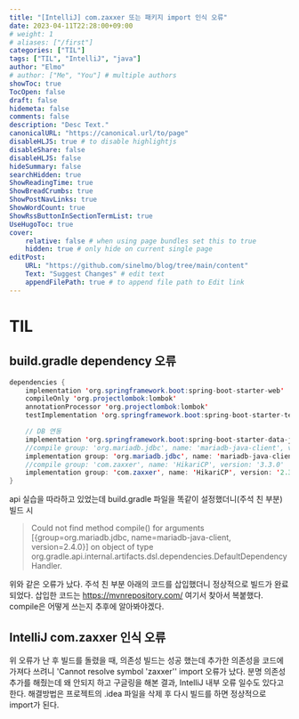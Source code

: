 ```yaml
---
title: "[IntelliJ] com.zaxxer 또는 패키지 import 인식 오류"
date: 2023-04-11T22:28:00+09:00
# weight: 1
# aliases: ["/first"]
categories: ["TIL"]
tags: ["TIL", "IntelliJ", "java"]
author: "Elmo"
# author: ["Me", "You"] # multiple authors
showToc: true
TocOpen: false
draft: false
hidemeta: false
comments: false
description: "Desc Text."
canonicalURL: "https://canonical.url/to/page"
disableHLJS: true # to disable highlightjs
disableShare: false
disableHLJS: false
hideSummary: false
searchHidden: true
ShowReadingTime: true
ShowBreadCrumbs: true
ShowPostNavLinks: true
ShowWordCount: true
ShowRssButtonInSectionTermList: true
UseHugoToc: true
cover:
    relative: false # when using page bundles set this to true
    hidden: true # only hide on current single page
editPost:
    URL: "https://github.com/sinelmo/blog/tree/main/content"
    Text: "Suggest Changes" # edit text
    appendFilePath: true # to append file path to Edit link
---
```

# TIL
## build.gradle dependency 오류
```java
dependencies {
    implementation 'org.springframework.boot:spring-boot-starter-web'
    compileOnly 'org.projectlombok:lombok'
    annotationProcessor 'org.projectlombok:lombok'
    testImplementation 'org.springframework.boot:spring-boot-starter-test'

    // DB 연동
    implementation 'org.springframework.boot:spring-boot-starter-data-jpa'
    //compile group: 'org.mariadb.jdbc', name: 'mariadb-java-client', version: '2.4.0'
    implementation group: 'org.mariadb.jdbc', name: 'mariadb-java-client', version: '2.4.0'
    //compile group: 'com.zaxxer', name: 'HikariCP', version: '3.3.0'
    implementation group: 'com.zaxxer', name: 'HikariCP', version: '2.3.2'
}
```
api 실습을 따라하고 있었는데 build.gradle 파일을 똑같이 설정했더니(주석 친 부분) 빌드 시 
> Could not find method compile() for arguments [{group=org.mariadb.jdbc, name=mariadb-java-client, version=2.4.0}] on object of type org.gradle.api.internal.artifacts.dsl.dependencies.DefaultDependencyHandler.  

위와 같은 오류가 났다.
주석 친 부분 아래의 코드를 삽입했더니 정상적으로 빌드가 완료되었다.
삽입한 코드는 https://mvnrepository.com/ 여기서 찾아서 복붙했다.
compile은 어떻게 쓰는지 추후에 알아봐야겠다.

## IntelliJ com.zaxxer 인식 오류
위 오류가 난 후 빌드를 돌렸을 때, 의존성 빌드는 성공 했는데 추가한 의존성을 코드에 가져다 쓰려니 'Cannot resolve symbol 'zaxxer'' import 오류가 났다. 분명 의존성 추가를 해줬는데 왜 안되지 하고 구글링을 해본 결과, IntelliJ 내부 오류 일수도 있다고 한다.
해결방법은 프로젝트의 .idea 파일을 삭제 후 다시 빌드를 하면 정상적으로 import가 된다.